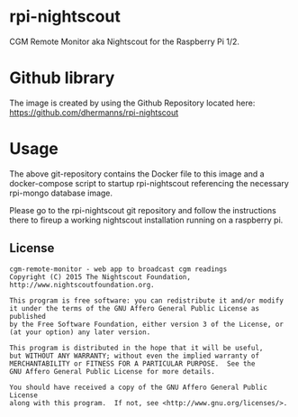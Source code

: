 # rpi-nightscout
CGM Remote Monitor aka Nightscout for the Raspberry Pi 1/2.

# Github library
The image is created by using the Github Repository located here:
https://github.com/dhermanns/rpi-nightscout

# Usage
The above git-repository contains the Docker file to this image and a
docker-compose script to startup rpi-nightscout referencing the
necessary rpi-mongo database image.

Please go to the rpi-nightscout git repository and follow the
instructions there to fireup a working nightscout installation running
on a raspberry pi.

License
---------------

[agpl-3]: http://www.gnu.org/licenses/agpl-3.0.txt

    cgm-remote-monitor - web app to broadcast cgm readings
    Copyright (C) 2015 The Nightscout Foundation, http://www.nightscoutfoundation.org.

    This program is free software: you can redistribute it and/or modify
    it under the terms of the GNU Affero General Public License as published
    by the Free Software Foundation, either version 3 of the License, or
    (at your option) any later version.

    This program is distributed in the hope that it will be useful,
    but WITHOUT ANY WARRANTY; without even the implied warranty of
    MERCHANTABILITY or FITNESS FOR A PARTICULAR PURPOSE.  See the
    GNU Affero General Public License for more details.

    You should have received a copy of the GNU Affero General Public License
    along with this program.  If not, see <http://www.gnu.org/licenses/>.
